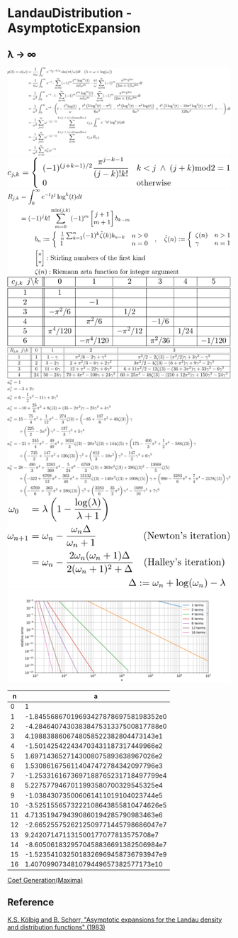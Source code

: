# LandauDistribution - AsymptoticExpansion

## **&lambda;** &rarr; &infin;

![asymp plus 1](https://github.com/tk-yoshimura/LandauDistribution/blob/main/figures/asymp_plus_1.svg)  
![asymp plus 5](https://github.com/tk-yoshimura/LandauDistribution/blob/main/figures/asymp_plus_5.svg)  
![asymp plus 2](https://github.com/tk-yoshimura/LandauDistribution/blob/main/figures/asymp_plus_2.svg)  
![asymp plus 3](https://github.com/tk-yoshimura/LandauDistribution/blob/main/figures/asymp_plus_3.svg)  
![asymp plus 4](https://github.com/tk-yoshimura/LandauDistribution/blob/main/figures/asymp_plus_4.svg)  
![asymp plus 6](https://github.com/tk-yoshimura/LandauDistribution/blob/main/figures/asymp_plus_6.svg)  
![asymp plus 7](https://github.com/tk-yoshimura/LandauDistribution/blob/main/figures/asymp_plus_7.svg)  
![asymp plus result](https://github.com/tk-yoshimura/LandauDistribution/blob/main/figures/asymp_plus_result.svg)  

|n|a|
|----|----|
|0|1|
|1|-1.8455686701969342787869758198352e0|
|2|-4.2846407430383847531337500817788e0|
|3|4.1988388606748058522382804473143e1|
|4|-1.501425422434703431187317449966e2|
|5|1.6971436527143008075893638967026e2|
|6|1.5308616756114047472784342097796e3|
|7|-1.2533161673697188765231718497799e4|
|8|5.2275779467011993580700329545325e4|
|9|-1.038430735006061411019104023744e5|
|10|-3.5251556573222108643855810474626e5|
|11|4.7135194794390860194285790983463e6|
|12|-2.6652557526212509771445798686047e7|
|13|9.242071471131500177077813575708e7|
|14|-8.6050618329570458836691382506984e7|
|15|-1.5235410325018326969458736793947e9|
|16|1.407099073481079449657382577173e10|

[Coef Generation(Maxima)](asymp_plus.wxmx)

## Reference
[K.S. Kölbig and B. Schorr, "Asymptotic expansions for the Landau density and distribution functions" (1983)](https://www.sciencedirect.com/science/article/abs/pii/0010465584900651)